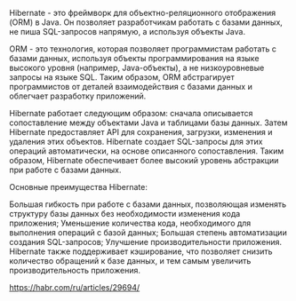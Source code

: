Hibernate - это фреймворк для объектно-реляционного отображения (ORM) в Java. Он позволяет разработчикам работать с базами данных, не пиша SQL-запросов напрямую, а используя объекты Java.

ORM - это технология, которая позволяет программистам работать с базами данных, используя объекты программирования на языке высокого уровня (например, Java-объекты), а не низкоуровневые запросы на языке SQL. Таким образом, ORM абстрагирует программистов от деталей взаимодействия с базами данных и облегчает разработку приложений.

Hibernate работает следующим образом: сначала описывается сопоставление между объектами Java и таблицами базы данных. Затем Hibernate предоставляет API для сохранения, загрузки, изменения и удаления этих объектов. Hibernate создает SQL-запросы для этих операций автоматически, на основе описанного сопоставления. Таким образом, Hibernate обеспечивает более высокий уровень абстракции при работе с базами данных.

Основные преимущества Hibernate:

Большая гибкость при работе с базами данных, позволяющая изменять структуру базы данных без необходимости изменения кода приложения;
Уменьшение количества кода, необходимого для выполнения операций с базой данных;
Большая степень автоматизации создания SQL-запросов;
Улучшение производительности приложения.
Hibernate также поддерживает кэширование, что позволяет снизить количество обращений к базе данных, и тем самым увеличить производительность приложения.

https://habr.com/ru/articles/29694/